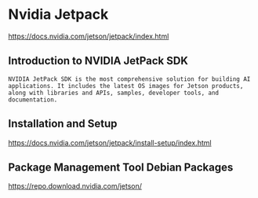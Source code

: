 # Nvidia Jetpack

https://docs.nvidia.com/jetson/jetpack/index.html

## Introduction to NVIDIA JetPack SDK

    NVIDIA JetPack SDK is the most comprehensive solution for building AI applications. It includes the latest OS images for Jetson products, along with libraries and APIs, samples, developer tools, and documentation.

## Installation and Setup

https://docs.nvidia.com/jetson/jetpack/install-setup/index.html

## Package Management Tool Debian Packages

https://repo.download.nvidia.com/jetson/